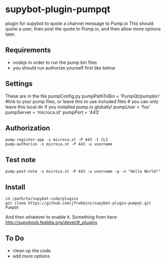 supybot-plugin-pumpqt
=====================

plugin for supybot to quote a channel message to Pump.io
This should quote a user, then post the quote to Pump.io, and then allow more options later.

## Requirements ##
- nodejs in order to run the pump bin files
- you should run authorize yourself first like below

## Settings ##
 These are in the file pumpConfig.py
    pumpPathToBin = 'PumpQt/pumpbin'
        #link to your pump files, or leave this to use included files
        #   you can only leave this local dir if you installed pump.io globally!
    pumpUser = 'foo'
    pumpServer = 'microca.st'
    pumpPort = '443'

## Authorization ##
    pump-register-app -s microca.st -P 443 -t CLI
    pump-authorize -s microca.st -P 443 -u username

## Test note ##
    pump-post-note -s microca.st -P 443 -u username -p -n "Hello World!"


## Install ##
    cd /path/to/supybot-code/plugins
    git clone https://github.com/jfrobbins/supybot-plugin-pumpqt.git PumpQt

And then whatever to enable it.  Something from here: http://supybook.fealdia.org/devel/#_plugins


## To Do ##
- clean up the code
- add more options 
